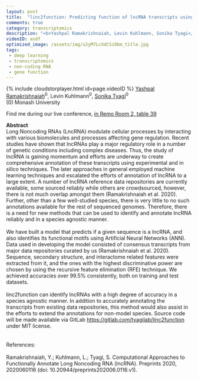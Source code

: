 ```yaml
---
layout: post
title:  "linc2function: Predicting function of lncRNA transcripts using an Artificial Neural Network (ANN) Model"
comments: true
category: transcriptomics
description: "<b>Yashpal Ramakrishnaiah, Levin Kuhlmann, Sonika Tyagi</b><br/>Long Noncoding RNAs (LncRNA) modulate cellular pro..."
videoID: asdf
optimized_image: /assets/img/x2yM7LcXdCSi0bm_title.jpg
tags:
 - deep learning
 - transcriptomics
 - non-coding RNA
 - gene function
---
```

{% include cloudstorplayer.html id=page.videoID %}
<u>Yashpal Ramakrishnaiah</u><sup>0</sup>, Levin Kuhlmann<sup>0</sup>, [Sonika Tyagi](https://tsonika-lab.erc.monash.edu/)<sup>0</sup><br/>
\(0\) Monash University

Find me during our live conference, [in Remo Room 2, table 39](https://remo.co)

<b>Abstract</b><br/>
Long Noncoding RNAs \(LncRNA\) modulate cellular processes by interacting with various biomolecules and processes affecting gene regulation. Recent studies have shown that lncRNAs play a major regulatory role in a number of genetic conditions including complex diseases. Thus, the study of lncRNA is gaining momentum and efforts are underway to create comprehensive annotation of these transcripts using experimental and in silico techniques. The later approaches in general employed machine learning techniques and escalated the efforts of annotation of lncRNA to a large extent. A number of lncRNA reference data repositories are currently available, some sourced reliably while others are crowdsourced, however, there is not much overlap amongst them \(Ramakrishnaiah et al. 2020\). Further, other than a few well-studied species, there is very little to no such annotations available for the rest of sequenced genomes. Therefore, there is a need for new methods that can be used to identify and annotate lncRNA reliably and in a species agnostic manner.<br/><br/>We have built a model that predicts if a given sequence is a lncRNA, and also identifies its functional motifs using Artificial Neural Networks \(ANN\). Data used in developing the model consisted of consensus transcripts from major data repositories curated by us \(Ramakrishnaiah et al. 2020\). Sequence, secondary structure, and interactome related features were extracted from it, and the ones with the highest discriminative power are chosen by using the recursive feature elimination \(RFE\) technique. We achieved accuracies over 99.5% consistently, both on training and test datasets.<br/><br/>linc2function can identify lncRNAs with a high degree of accuracy in a species agnostic manner. In addition to accurately annotating the transcripts from existing data repositories, this method would also assist in the efforts to extend the annotations for non-model species. Source code will be made available via GitLab https://gitlab.com/tyagilab/linc2function under MIT license.<br/><br/><br/>References:<br/><br/>Ramakrishnaiah, Y.; Kuhlmann, L.; Tyagi, S. Computational Approaches to Functionally Annotate Long Noncoding RNA \(lncRNA\). Preprints 2020, 2020060116 \(doi: 10.20944/preprints202006.0116.v1\).
